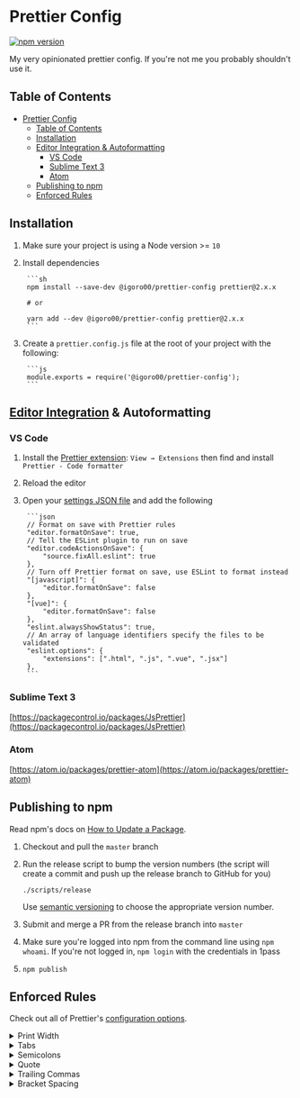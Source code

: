# Prettier Config

[![npm version](https://badge.fury.io/js/%40upstatement%2Fprettier-config.svg)](https://badge.fury.io/js/%40upstatement%2Fprettier-config)

My very opinionated prettier config. If you're not me you probably shouldn't use it.

## Table of Contents

- [Prettier Config](#prettier-config)
	- [Table of Contents](#table-of-contents)
	- [Installation](#installation)
	- [Editor Integration & Autoformatting](#editor-integration--autoformatting)
		- [VS Code](#vs-code)
		- [Sublime Text 3](#sublime-text-3)
		- [Atom](#atom)
	- [Publishing to npm](#publishing-to-npm)
	- [Enforced Rules](#enforced-rules)

## Installation

1. Make sure your project is using a Node version >= `10`

2. Install dependencies

		```sh
		npm install --save-dev @igoro00/prettier-config prettier@2.x.x

		# or

		yarn add --dev @igoro00/prettier-config prettier@2.x.x
		```

3. Create a `prettier.config.js` file at the root of your project with the following:

		```js
		module.exports = require('@igoro00/prettier-config');
		```

## [Editor Integration](https://prettier.io/docs/en/editors.html) & Autoformatting

### VS Code

1. Install the [Prettier extension](https://marketplace.visualstudio.com/items?itemName=esbenp.prettier-vscode): `View → Extensions` then find and install `Prettier - Code formatter`
2. Reload the editor
3. Open your [settings JSON file](https://code.visualstudio.com/docs/getstarted/settings#_settings-file-locations) and add the following

		```json
		// Format on save with Prettier rules
		"editor.formatOnSave": true,
		// Tell the ESLint plugin to run on save
		"editor.codeActionsOnSave": {
			"source.fixAll.eslint": true
		},
		// Turn off Prettier format on save, use ESLint to format instead
		"[javascript]": {
			"editor.formatOnSave": false
		},
		"[vue]": {
			"editor.formatOnSave": false
		},
		"eslint.alwaysShowStatus": true,
		// An array of language identifiers specify the files to be validated
		"eslint.options": {
			"extensions": [".html", ".js", ".vue", ".jsx"]
		},
		```

### Sublime Text 3

[https://packagecontrol.io/packages/JsPrettier](https://packagecontrol.io/packages/JsPrettier)

### Atom

[https://atom.io/packages/prettier-atom](https://atom.io/packages/prettier-atom)

## Publishing to npm

Read npm's docs on [How to Update a Package](https://docs.npmjs.com/getting-started/publishing-npm-packages#how-to-update-a-package).

1. Checkout and pull the `master` branch

2. Run the release script to bump the version numbers (the script will create a commit and push up the release branch to GitHub for you)

	```shell
	./scripts/release
	```

	Use [semantic versioning](https://docs.npmjs.com/about-semantic-versioning/) to choose the appropriate version number.

3. Submit and merge a PR from the release branch into `master`

4. Make sure you're logged into npm from the command line using `npm whoami`. If you're not logged in, `npm login` with the credentials in 1pass

5. `npm publish`

## Enforced Rules

Check out all of Prettier's [configuration options](https://prettier.io/docs/en/options.html).

<details>
	<summary>Print Width</summary>

	Line wrap at 100 characters.

</details>

<details>
	<summary>Tabs</summary>

	Spaces are for separating words, not scope of code blocks!

</details>

<details>
	<summary>Semicolons</summary>

	Always print semicolons at the ends of statements.

	```js
	const greeting = 'hi';
	```

</details>

<details>
	<summary>Quote</summary>

	Use an actual quotes instead of apostrophes.

	```js
	const quote = "With double quotes you don't have to escape apostrophes. It's better, isn't it?";
	```

</details>

<details>
	<summary>Trailing Commas</summary>

	Always put trailing commas.

	```js
	const obj = {
		a: 'hi',
		b: 'hey',
	};
	```

</details>

<details>
	<summary>Bracket Spacing</summary>

	Print spaces between brackets in object literals.

	```js
	{ foo: bar }
	```

</details>
